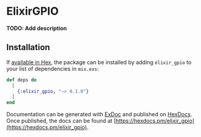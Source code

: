# ElixirGPIO

**TODO: Add description**

## Installation

If [available in Hex](https://hex.pm/docs/publish), the package can be installed
by adding `elixir_gpio` to your list of dependencies in `mix.exs`:

```elixir
def deps do
  [
    {:elixir_gpio, "~> 0.1.0"}
  ]
end
```

Documentation can be generated with [ExDoc](https://github.com/elixir-lang/ex_doc)
and published on [HexDocs](https://hexdocs.pm). Once published, the docs can
be found at [https://hexdocs.pm/elixir_gpio](https://hexdocs.pm/elixir_gpio).

